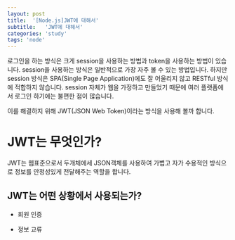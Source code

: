 ```yaml
---
layout: post
title:  '[Node.js]JWT에 대해서'
subtitle:   'JWT에 대해서'
categories: 'study'
tags: 'node'
---
```


로그인을 하는 방식은 크게 session을 사용하는 방법과 token을 사용하는 방법이 있습니다. session을 사용하는 방식은 일반적으로 가장 자주 볼 수 있는 방법입니다. 하지만 session 방식은 SPA(Single Page Application)에도 잘 어울리지 않고 RESTful 방식에 적합하지 않습니다. session 자체가 웹을 가정하고 만들었기 때문에 여러 플랫폼에서 로그인 하기에는 불편한 점이 많습니다.

이를 해결하지 위해 JWT(JSON Web Token)이라는 방식을 사용해 볼까 합니다.

# JWT는 무엇인가?

JWT는 웹표준으로서 두개체에세 JSON객체를 사용하여 가볍고 자가 수용적인 방식으로 정보를 안정성있게 전달해주는 역할을 합니다.

## JWT는 어떤 상황에서 사용되는가?

* 회원 인증

* 정보 교류

